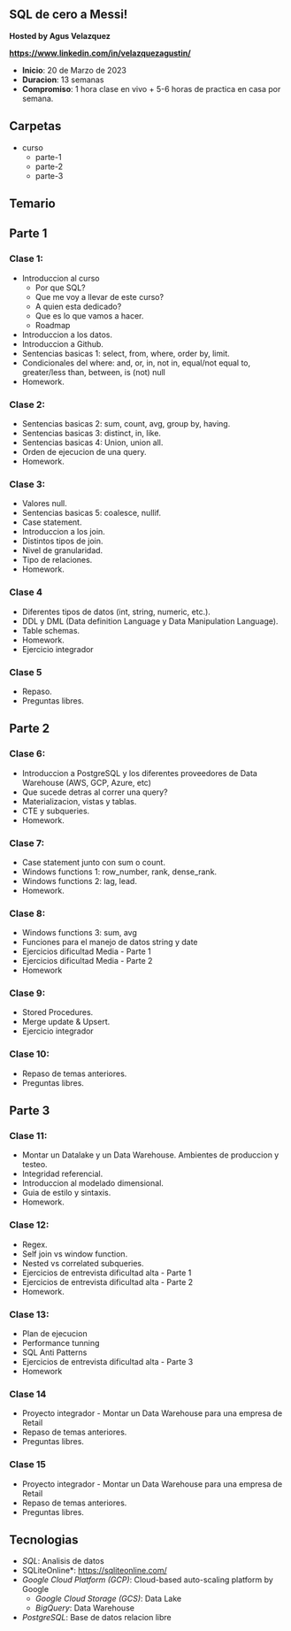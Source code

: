 ## SQL de cero a Messi!

**Hosted by  Agus Velazquez** 

**https://www.linkedin.com/in/velazquezagustin/**

- **Inicio**: 20 de Marzo de 2023
- **Duracion**: 13 semanas
- **Compromiso**: 1 hora clase en vivo + 5-6 horas de practica en casa por semana.

## Carpetas
* curso
  * parte-1
  * parte-2
  * parte-3

## Temario

## Parte 1 

### Clase 1: 

* Introduccion al curso
  * Por que SQL? 
  * Que me voy a llevar de este curso?
  * A quien esta dedicado? 
  * Que es lo que vamos a hacer.
  * Roadmap
* Introduccion a los datos.
* Introduccion a Github.
* Sentencias basicas 1: select, from, where, order by, limit.
* Condicionales del where: and, or, in, not in, equal/not equal to, greater/less than, between, is (not) null
* Homework.


### Clase 2:

* Sentencias basicas 2: sum, count, avg, group by, having.
* Sentencias basicas 3: distinct, in, like.
* Sentencias basicas 4: Union, union all.
* Orden de ejecucion de una query.
* Homework.


### Clase 3:

* Valores null.
* Sentencias basicas 5: coalesce, nullif.
* Case statement.
* Introduccion a los join.
* Distintos tipos de join.
* Nivel de granularidad.
* Tipo de relaciones.
* Homework.


### Clase 4 

* Diferentes tipos de datos (int, string, numeric, etc.).
* DDL y DML (Data definition Language y Data Manipulation Language).
* Table schemas.
* Homework.
* Ejercicio integrador 


### Clase 5 

* Repaso.
* Preguntas libres.



## Parte 2 


### Clase 6: 

* Introduccion a PostgreSQL y los diferentes proveedores de Data Warehouse (AWS, GCP, Azure, etc)
* Que sucede detras al correr una query?
* Materializacion, vistas y tablas.
* CTE y subqueries.
* Homework.


### Clase 7:

* Case statement junto con sum o count.
* Windows functions 1: row_number, rank, dense_rank.
* Windows functions 2: lag, lead.
* Homework.


### Clase 8:

* Windows functions 3: sum, avg
* Funciones para el manejo de datos string y date
* Ejercicios dificultad Media - Parte 1
* Ejercicios dificultad Media - Parte 2
* Homework


### Clase 9:

* Stored Procedures.
* Merge update & Upsert.
* Ejercicio integrador


### Clase 10:

* Repaso de temas anteriores. 
* Preguntas libres.
   
   
## Parte 3 

### Clase 11: 

* Montar un Datalake y un Data Warehouse. Ambientes de produccion y testeo.
* Integridad referencial.
* Introduccion al modelado dimensional.
* Guia de estilo y sintaxis.
* Homework.


### Clase 12:

* Regex.
* Self join vs window function.
* Nested vs correlated subqueries.
* Ejercicios de entrevista dificultad alta - Parte 1
* Ejercicios de entrevista dificultad alta - Parte 2
* Homework.


### Clase 13:

* Plan de ejecucion
* Performance tunning
* SQL Anti Patterns
* Ejercicios de entrevista dificultad alta - Parte 3
* Homework


### Clase 14 

* Proyecto integrador - Montar un Data Warehouse para una empresa de Retail
* Repaso de temas anteriores. 
* Preguntas libres.
   

### Clase 15

* Proyecto integrador - Montar un Data Warehouse para una empresa de Retail 
* Repaso de temas anteriores. 
* Preguntas libres.




## Tecnologias
* *SQL*: Analisis de datos
* SQLiteOnline*: https://sqliteonline.com/
* *Google Cloud Platform (GCP)*: Cloud-based auto-scaling platform by Google
  * *Google Cloud Storage (GCS)*: Data Lake
  * *BigQuery*: Data Warehouse
* *PostgreSQL*: Base de datos relacion libre
